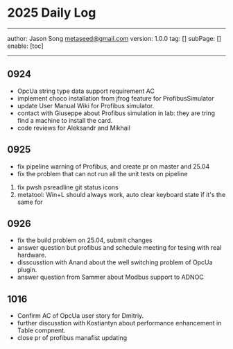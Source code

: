 # 2025 Daily Log
---
author: Jason Song <metaseed@gmail.com>
version: 1.0.0
tag: []
subPage: []
enable: [toc]

---
## 0924
* OpcUa string type data support requirement AC
* implement choco installation from jfrog feature for ProfibusSimulator
* update User Manual Wiki for Profibus simulator.
* contact with Giuseppe about Profibus simulation in lab: they are tring find a machine to install the card.
* code reviews for Aleksandr and Mikhail
## 0925
* fix pipeline warning of Profibus, and create pr on master and 25.04
* fix the problem that can not run all the unit tests on pipeline
1. fix pwsh psreadline git status icons
1. metatool: Win+L should always work, auto clear keyboard state if it's the same for 
## 0926
* fix the build problem on 25.04, submit changes
* answer question but profibus and schedule meeting for tesing with real hardware.
* disscusstion with Anand about the well switching problem of OpcUa plugin.
* answer question from Sammer about Modbus support to ADNOC
## 1016
* Confirm AC of OpcUa user story for Dmitriy.
* further discusstion with Kostiantyn about performance enhancement in Table compnent.
* close pr of profibus manafist updating
